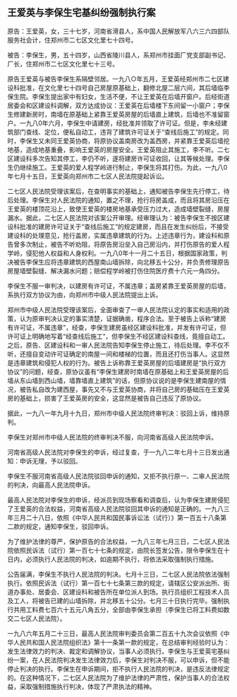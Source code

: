 ## 王爱英与李保生宅基纠纷强制执行案

原告：王爱英，女，三十七岁，河南省滑县人，系中国人民解放军八六三六四部队服务社会计，住郑州市二七区文化里七十四号。

被告：李保生，男，五十四岁，山西省陵川县人，系郑州市挂面厂党支部副书记、厂长，住郑州市二七区文化里七十三号。

原告王爱英与被告李保生系隔壁邻居。一九八○年五月，王爱英经郑州市二七区建设科批准，在文化里七十四号自己房屋原基础上，翻修北屋二层六间，其后墙临李保生院。李保生提出家中有妇女，生活不便，不让王爱英在后墙开窗户。后经街道居委会和区建设科调解，双方达成协议：王爱英在后墙楼下东间留一小窗户；李保生修建新房时，南墙在原基础上紧靠王爱英房屋的后墙直上建筑，后墙也不准留窗户。一九八0年六月，李保生中请建房，经批准并领取了许可证。但是，李未经建筑部门查线、定位，便私自动工，违背了建筑许可证关于“查线后施工”的规定。同时，李保生又未同王爱英协商，将原协议盖南房改为盖西房，并紧靠王爱英后墙挖地基，造成地基重叠，影响王爱英的房屋安全。王爱英阻止其施工，李不听。二七区建设科多次告知其停工，李仍不听，遂将建房许可证收回，让其等候处理。李保生仍继续施工。王爱英的爱人程学岭进行制止，李保生将其打伤。为此，一九八0年七月十五日，王爱英向郑州市二七区人民法院提起诉讼。

二七区人民法院受理该案后，在查明事实的基础上，通知被告李保生先行停工，待后处理。李保生对人民法院的通知，置之不理，抢行将房盖成，而且将其房沿压在王爱英的楼顶花沿上，致使王爱英的楼房地基承受压力过大，造成墙壁裂缝，房屋漏水。据此，二七区人民法院对该案公开审理。经审理认为：被告李保生不按区建设科批准的建房许可证关于“查线后施工”的规定建房，而且在发生纠纷后，不接受建设科的处理意见，抢行盖房，实属违章建筑的行为。上述违章行为，建设科和原告曾多次制止，被告不听劝阻，将原告房沿垒入自己房沿内，并打伤原告的爱人程学岭，侵犯他人权益和人身权利。一九八0年十一月二十五日，根据国家政策，判决被告李保生应将违章建筑的西屋南山墙拆除，向北移五十公分，并负责修理原告房屋墙壁裂缝、解决漏水问题；赔偿程学岭被打伤住院医疗费十六元一角四分。

李保生不服一审判决，以建房有许可证，不属违章；盖房紧靠王爱英房屋的后墙，系执行双方协议为由，向郑州市中级人民法院提出上诉。

郑州市中级人民法院受理该案后，全面审查了一审人民法院认定的事实和适用的政策，认为原审判决认定的事实清楚，证据确凿，程序合法。至于被告上诉称“建房有许可证，不属违章”，经查，李保生建房虽经区建设科批准，并发有许可证，但许可证上明确地写着“经查线后施工”，但李保生不经区建设科查线，竟擅自动工。之后，原告、区建设科和一审人民法院告知李保生停止施工，待后处理。李不仅不听，还擅自变动许可证确定的南屋一间和楼梯的位置，而且还打伤当事人。这显然是违章建筑和侵犯人权的行为。被告上诉称靠王爱英房屋的后墙建房是“执行双方协议”的问题，经查，原协议虽有“李保生建房时南墙在原基础上和王爱英房屋的后墙从东山墙到西山墙，墙靠墙直上建筑”的话，但原协议说的是李保生建南屋的情况，被告私自改为建西屋，事先又不与王爱英协商，并将自己房的基础压在王爱英房的基础上，损害了王爱英房的安全，这显然是被告自己违反了原协议。

据此，一九八一年九月十九日，郑州市中级人民法院终审判决：驳回上诉，维持原判。

李保生对郑州市中级人民法院的终审判决不服，向河南省高级人民法院申诉。

河南省高级人民法院对李保生的申诉，经过复查，于一九八二年七月十三日发出通知：申诉无理，予以驳回。

李保生不服河南省高级人民法院驳回申诉的通知，又拒不执行原一、二审人民法院的判决，向最高人民法院申诉。

最高人民法院对李保生的申诉，经派员到现场察看和调查后，认为李保生建房侵犯了王爱英的合法权益，河南省高级人民法院驳回其申诉的通知是正确的。一九八三年三月二十八日，依照《中华人民共和国民事诉讼法（试行）》第一百五十八条第二款的规定，通知李保生，驳回申诉。

为了维护法律的尊严，保护原告的合法权益，一九八三年七月三日，二七区人民法院依照民诉法（试行）第一百七十七条的规定，由院长签发公告，限令李保生在十日内，必须执行人民法院的判决，如逾期不执行，将依法采取强制执行措施。

公告届满，李保生不执行人民法院的判决。七月十三日，二七区人民法院依法强制执行。依照民诉法（试行）第一百七十七条第三款的规定，请辖区公安派出所、街道办事处、居委会、区建设科和被告所在单位派人到场。执行员组织工程技术人员及工人，将被告已建的山墙拆除，并北移五十公分。七月三十日执行完毕。强制执行共用工料费七百六十五元八角五分，全部由李保生承担（李保生已将工料费如数交二七区人民法院）。

一九八六年五月二十三日，最高人民法院审判委员会第二百五十九次会议依照《中华人民共和国人民法院组织法》第十一条第一款的规定，在总结审判经验时认为：发生法律效力的判决、裁定和调解协议，当事人必须执行。李保生与王爱英宅基纠纷一案，在人民法院判决发生法律效力后，李保生对判决不服，可以申诉，但不能停止判决的执行。李保生在申诉期间，拒不执行人民法院的判决，是违反法律规定的。在这种情况下，二七区人民法院为了维护法律的严肃性，保护当事人的合法权益，采取强制措施执行判决，体现了严肃执法的精神。


